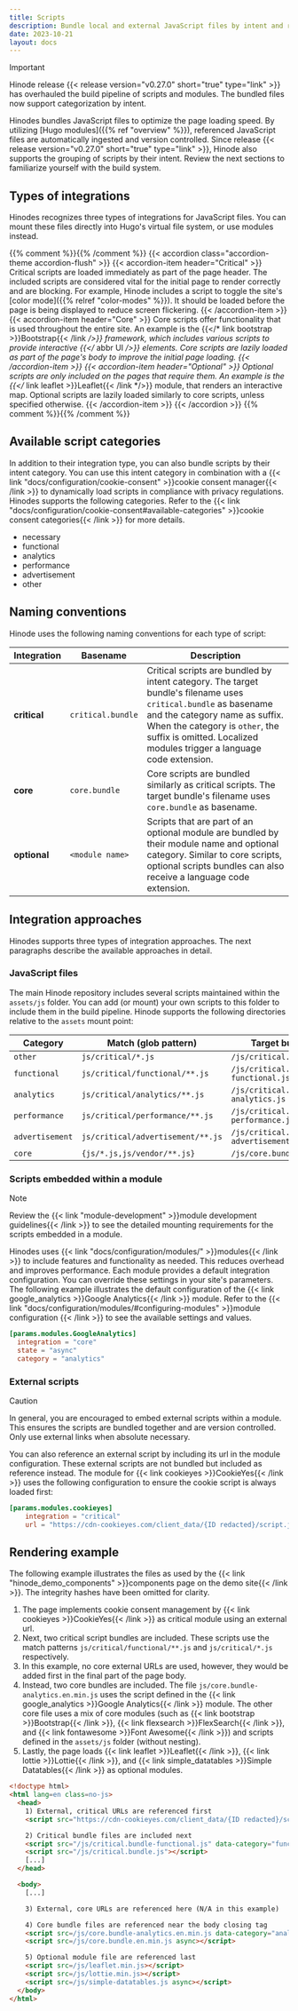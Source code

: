 ```yaml
---
title: Scripts
description: Bundle local and external JavaScript files by intent and rendering impact.
date: 2023-10-21
layout: docs
---
```


> [!IMPORTANT]
> Hinode release {{< release version="v0.27.0" short="true" type="link" >}} has overhauled the build pipeline of scripts and modules. The bundled files now support categorization by intent.

Hinodes bundles JavaScript files to optimize the page loading speed. By utilizing [Hugo modules]({{% ref "overview" %}}), referenced JavaScript files are automatically ingested and version controlled. Since release {{< release version="v0.27.0" short="true" type="link" >}}, Hinode also supports the grouping of scripts by their intent. Review the next sections to familiarize yourself with the build system.

## Types of integrations

Hinodes recognizes three types of integrations for JavaScript files. You can mount these files directly into Hugo's virtual file system, or use modules instead.

{{% comment %}}<!-- markdownlint-disable MD037 -->{{% /comment %}}
{{< accordion class="accordion-theme accordion-flush" >}}
   {{< accordion-item header="Critical" >}}
      Critical scripts are loaded immediately as part of the page header. The included scripts are considered vital for the initial page to render correctly and are blocking. For example, Hinode includes a script to toggle the site's [color mode]({{% relref "color-modes" %}}). It should be loaded before the page is being displayed to reduce screen flickering.
   {{< /accordion-item >}}
   {{< accordion-item header="Core" >}}
      Core scripts offer functionality that is used throughout the entire site. An example is the {{</* link bootstrap >}}Bootstrap{{< /link */>}} framework, which includes various scripts to provide interactive {{</* abbr UI */>}} elements. Core scripts are lazily loaded as part of the page's body to improve the initial page loading.
  {{< /accordion-item >}}
  {{< accordion-item header="Optional" >}}
      Optional scripts are only included on the pages that require them. An example is the {{</* link leaflet >}}Leaflet{{< /link */>}} module, that renders an interactive map. Optional scripts are lazily loaded similarly to core scripts, unless specified otherwise.
  {{< /accordion-item >}}
{{< /accordion >}}
{{% comment %}}<!-- markdownlint-enable MD037 -->{{% /comment %}}

## Available script categories

In addition to their integration type, you can also bundle scripts by their intent category. You can use this intent category in combination with a {{< link "docs/configuration/cookie-consent" >}}cookie consent manager{{< /link >}} to dynamically load scripts in compliance with privacy regulations. Hinodes supports the following categories. Refer to the {{< link "docs/configuration/cookie-consent#available-categories" >}}cookie consent categories{{< /link >}} for more details.

- necessary
- functional
- analytics
- performance
- advertisement
- other

## Naming conventions

Hinode uses the following naming conventions for each type of script:

| Integration | Basename | Description |
|-----------------|-----------------------------------|-------------|
| **critical** | `critical.bundle` | Critical scripts are bundled by intent category. The target bundle's filename uses `critical.bundle` as basename and the category name as suffix. When the category is `other`, the suffix is omitted. Localized modules trigger a language code extension. |
| **core** | `core.bundle` | Core scripts are bundled similarly as critical scripts. The target bundle's filename uses `core.bundle` as basename. |
| **optional** | `<module name>` | Scripts that are part of an optional module are bundled by their module name and optional category. Similar to core scripts, optional scripts bundles can also receive a language code extension. |

## Integration approaches

Hinodes supports three types of integration approaches. The next paragraphs describe the available approaches in detail.

### JavaScript files

The main Hinode repository includes several scripts maintained within the `assets/js` folder. You can add (or mount) your own scripts to this folder to include them in the build pipeline. Hinode supports the following directories relative to the `assets` mount point:

| Category        | Match (glob pattern)              | Target bundle |
|-----------------|-----------------------------------|-------------|
| `other`         | `js/critical/*.js`                | `/js/critical.bundle.js` |
| `functional`    | `js/critical/functional/**.js`    | `/js/critical.bundle-functional.js` |
| `analytics`     | `js/critical/analytics/**.js`     | `/js/critical.bundle-analytics.js` |
| `performance`   | `js/critical/performance/**.js`   | `/js/critical.bundle-performance.js` |
| `advertisement` | `js/critical/advertisement/**.js` | `/js/critical.bundle-advertisement.js` |
| `core`          | `{js/*.js,js/vendor/**.js}`       | `/js/core.bundle.js` |

### Scripts embedded within a module

> [!NOTE]
> Review the {{< link "module-development" >}}module development guidelines{{< /link >}} to see the detailed mounting requirements for the scripts embedded in a module.

Hinodes uses {{< link "docs/configuration/modules/" >}}modules{{< /link >}} to include features and functionality as needed. This reduces overhead and improves performance. Each module provides a default integration configuration. You can override these settings in your site's parameters. The following example illustrates the default configuration of the {{< link google_analytics >}}Google Analytics{{< /link >}} module. Refer to the {{< link "docs/configuration/modules/#configuring-modules" >}}module configuration {{< /link >}} to see the available settings and values.

```toml
[params.modules.GoogleAnalytics]
  integration = "core"
  state = "async"
  category = "analytics"
```

### External scripts

> [!CAUTION]
> In general, you are encouraged to embed external scripts within a module. This ensures the scripts are bundled together and are version controlled. Only use external links when absolute necessary.

You can also reference an external script by including its url in the module configuration. These external scripts are not bundled but included as reference instead. The module for {{< link cookieyes >}}CookieYes{{< /link >}} uses the following configuration to ensure the cookie script is always loaded first:

```toml
[params.modules.cookieyes]
    integration = "critical"
    url = "https://cdn-cookieyes.com/client_data/{ID redacted}/script.js"
```

## Rendering example

The following example illustrates the files as used by the {{< link "hinode_demo_components" >}}components page on the demo site{{< /link >}}. The integrity hashes have been omitted for clarity.

1. The page implements cookie consent management by {{< link cookieyes >}}CookieYes{{< /link >}} as critical module using an external url.
2. Next, two critical script bundles are included. These scripts use the match patterns `js/critical/functional/**.js` and `js/critical/*.js` respectively.
3. In this example, no core external URLs are used, however, they would be added first in the final part of the page body.
4. Instead, two core bundles are included. The file `js/core.bundle-analytics.en.min.js` uses the script defined in the {{< link google_analytics >}}Google Analytics{{< /link >}} module. The other core file uses a mix of core modules (such as {{< link bootstrap >}}Bootstrap{{< /link >}}, {{< link flexsearch >}}FlexSearch{{< /link >}}, and {{< link fontawesome >}}Font Awesome{{< /link >}}) and scripts defined in the `assets/js` folder (without nesting).
5. Lastly, the page loads {{< link leaflet >}}Leaflet{{< /link >}}, {{< link lottie >}}Lottie{{< /link >}}, and {{< link simple_datatables >}}Simple Datatables{{< /link >}} as optional modules.

```html {hl_lines=[4,7,16,18,22]}
<!doctype html>
<html lang=en class=no-js>
  <head>
    1) External, critical URLs are referenced first
    <script src="https://cdn-cookieyes.com/client_data/{ID redacted}/script.js"></script>

    2) Critical bundle files are included next
    <script src="/js/critical.bundle-functional.js" data-category="functional"></script>
    <script src="/js/critical.bundle.js"></script>
    [...]
  </head>

  <body>
    [...]

    3) External, core URLs are referenced here (N/A in this example)

    4) Core bundle files are referenced near the body closing tag
    <script src=/js/core.bundle-analytics.en.min.js data-category="analytics" async></script>
    <script src=/js/core.bundle.en.min.js async></script>

    5) Optional module file are referenced last
    <script src=/js/leaflet.min.js></script>
    <script src=/js/lottie.min.js></script>
    <script src=/js/simple-datatables.js async></script>
  </body>
</html>
```
